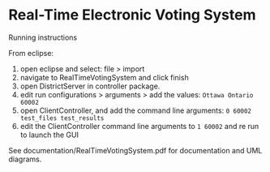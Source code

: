 # Real-Time Electronic Voting System

Running instructions

From eclipse:

1. open eclipse and select: file > import
2. navigate to RealTimeVotingSystem and click finish
3. open DistrictServer in controller package.
4. edit run configurations > arguments > add the values: `Ottawa Ontario 60002`
5. open ClientController, and add the command line arguments: `0 60002 test_files test_results`
6. edit the ClientController command line arguments to `1 60002` and re run to launch the GUI

See documentation/RealTimeVotingSystem.pdf for documentation and UML diagrams.
